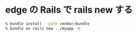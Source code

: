 # edge の Rails で rails new する

```sh
% bundle install --path vendor/bundle
% bundle ex rails new ../myapp -B
```
